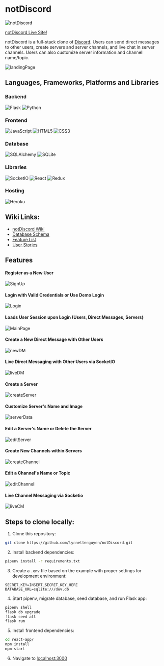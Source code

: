 # notDiscord

![notDiscord](https://user-images.githubusercontent.com/98368183/187108293-c0a43893-4b02-4e59-92d5-b819b628afe6.png)

[notDiscord Live Site!](https://not-discord-app.herokuapp.com/)

notDiscord is a full-stack clone of [Discord](https://discord.com/). Users can send direct messages to other users, create servers and server channels, and live chat in server channels. Users can also customize server information and channel name/topic. 

![landingPage](https://user-images.githubusercontent.com/98368183/187108525-ec2ae878-ff6f-49c9-b5c3-c5983e21adfb.png)

## Languages, Frameworks, Platforms and Libraries

### Backend
![Flask](https://img.shields.io/badge/flask-%23000.svg?style=for-the-badge&logo=flask&logoColor=white) ![Python](https://img.shields.io/badge/python-3670A0?style=for-the-badge&logo=python&logoColor=ffdd54)

### Frontend
![JavaScript](https://img.shields.io/badge/javascript-%23323330.svg?style=for-the-badge&logo=javascript&logoColor=%23F7DF1E) ![HTML5](https://img.shields.io/badge/html5-%23E34F26.svg?style=for-the-badge&logo=html5&logoColor=white) ![CSS3](https://img.shields.io/badge/css3-%231572B6.svg?style=for-the-badge&logo=css3&logoColor=white)

### Database
![SQLAlchemy](https://img.shields.io/badge/SQLAlchemy-100000?style=for-the-badge&logo=sql&logoColor=BA1212&labelColor=AD0000&color=A90000) ![SQLite](https://img.shields.io/badge/sqlite-%2307405e.svg?style=for-the-badge&logo=sqlite&logoColor=white)

### Libraries
![SocketIO](https://img.shields.io/badge/SocketIO-100000?style=for-the-badge&logo=sql&logoColor=BA1212&labelColor=AD0000&color=FFFFFF) ![React](https://img.shields.io/badge/react-%2320232a.svg?style=for-the-badge&logo=react&logoColor=%2361DAFB) ![Redux](https://img.shields.io/badge/redux-%23593d88.svg?style=for-the-badge&logo=redux&logoColor=white) 

### Hosting
![Heroku](https://img.shields.io/badge/heroku-%23430098.svg?style=for-the-badge&logo=heroku&logoColor=white)

## Wiki Links:
* [notDiscord Wiki](https://github.com/lynnettenguyen/notDiscord/wiki)
* [Database Schema](https://github.com/lynnettenguyen/notDiscord/wiki/!Discord#database-schema)
* [Feature List](https://github.com/lynnettenguyen/notDiscord/wiki/Features-List)
* [User Stories](https://github.com/lynnettenguyen/notDiscord/wiki/User-Stories)

## Features
#### Register as a New User
![SignUp](https://user-images.githubusercontent.com/98368183/187110383-c20e9e4e-2ac1-40be-a625-e08ea9d5a3c3.png)

#### Login with Valid Credentials or Use Demo Login
![Login](https://user-images.githubusercontent.com/98368183/187110317-2c8a06ad-c717-4c19-8afe-d19886adaa42.png)

#### Loads User Session upon Login (Users, Direct Messages, Servers)
![MainPage](https://user-images.githubusercontent.com/98368183/187111832-235ed38d-9194-4bea-8c13-61ce77de1730.png)

#### Create a New Direct Message with Other Users
![newDM](https://user-images.githubusercontent.com/98368183/187112121-dd704c1b-931c-4feb-a520-29e81c1de188.png)

#### Live Direct Messaging with Other Users via SocketIO
![liveDM](https://user-images.githubusercontent.com/98368183/187112029-06b842b3-5dc3-4d47-9e74-a31db927b661.png)

#### Create a Server
![createServer](https://user-images.githubusercontent.com/98368183/187112281-efbd4803-0b14-4908-b5c6-aa0adb87535d.png)

#### Customize Server's Name and Image
![serverData](https://user-images.githubusercontent.com/98368183/187112289-cccf9bb4-2e27-4de7-95fd-2092be12967b.png)

#### Edit a Server's Name or Delete the Server
![editServer](https://user-images.githubusercontent.com/98368183/187112324-7b99cb95-701f-4d82-acb6-d169fd91c37b.png)

#### Create New Channels within Servers
![createChannel](https://user-images.githubusercontent.com/98368183/187112354-4eeec79f-1e5c-4610-85e8-dc9fedf52675.png)

#### Edit a Channel's Name or Topic
![editChannel](https://user-images.githubusercontent.com/98368183/187112358-8da0b2e7-9c09-4fab-aa1e-cbef73626933.png)

#### Live Channel Messaging via Socketio
![liveCM](https://user-images.githubusercontent.com/98368183/187111761-c651752b-094a-4b51-b3f9-7f2e7369ce54.png)

## Steps to clone locally:
1. Clone this repository:
```bash
git clone https://github.com/lynnettenguyen/notDiscord.git
```

2. Install backend dependencies:

```bash
pipenv install -r requirements.txt
```

3. Create a `.env` file based on the example with proper settings for development environment:
```
SECRET_KEY=INSERT_SECRET_KEY_HERE
DATABASE_URL=sqlite:///dev.db
```

4. Start pipenv, migrate database, seed database, and run Flask app:

```bash
pipenv shell
flask db upgrade
flask seed all
flask run
```

5. Install frontend dependencies: 

```bash
cd react-app/
npm install
npm start
```

6. Navigate to [localhost:3000](http://localhost:3000)
